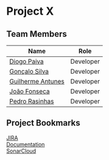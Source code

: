 # Project X

## Team Members

| Name  | Role         |
|-------|--------------|
| [Diogo Paiva](https://github.com/DiogoPaiva21) | Developer | 
| [Gonçalo Silva](https://github.com/GoncaloSilva25) | Developer |
| [Guilherme Antunes](https://github.com/SysteM1922) | Developer |
| [João Fonseca](https://github.com/joaompfonseca) | Developer |
| [Pedro Rasinhas](https://github.com/r4sinhas) | Developer |

## Project Bookmarks

[JIRA](https://es-project.atlassian.net/jira/software/projects/ES/boards/1)  
[Documentation](https://es-project-x.github.io/documentation/)  
[SonarCloud](https://sonarcloud.io/project/overview?id=ES-Project-X_web-ui)  
